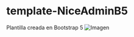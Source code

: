 # template-NiceAdminB5
Plantilla creada en Bootstrap 5 
<img src="https://postimg.cc/tZnQPxG9" alt="Imagen">
